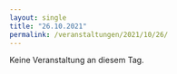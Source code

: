 ```yaml
---
layout: single
title: "26.10.2021"
permalink: /veranstaltungen/2021/10/26/
---
```


Keine Veranstaltung an diesem Tag.
